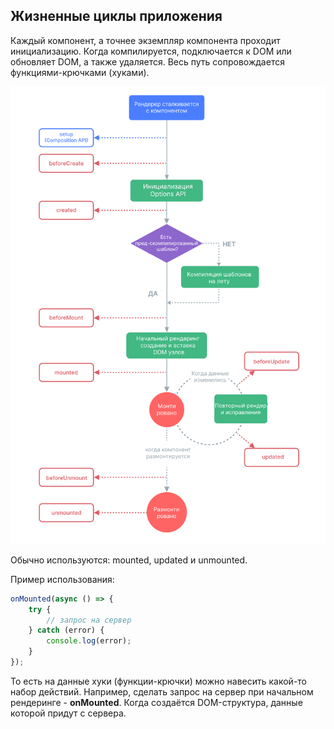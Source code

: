 ## Жизненные циклы приложения

Каждый компонент, а точнее экземпляр компонента проходит инициализацию. Когда компилируется, подключается к DOM или обновляет DOM, а также удаляется.
Весь путь сопровождается функциями-крючками (хуками).

![alt text](image-2.png)

Обычно используются: mounted, updated и unmounted.

Пример использования:
```js
onMounted(async () => {
    try {
        // запрос на сервер
    } catch (error) {
        console.log(error);
    }
});
```

То есть на данные хуки (функции-крючки) можно навесить какой-то набор действий. Например, сделать запрос на сервер при начальном рендеринге - **onMounted**. Когда создаётся DOM-структура, данные которой придут с сервера. 